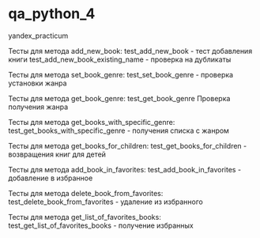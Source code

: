 # qa_python_4
yandex_practicum

Тесты для метода add_new_book:
test_add_new_book - тест добавления книги 
test_add_new_book_existing_name - проверка на дубликаты 

Тесты для метода set_book_genre:
test_set_book_genre - проверка установки жанра

Тесты для метода get_book_genre:
test_get_book_genre Проверка получения жанра

Тесты для метода get_books_with_specific_genre:
test_get_books_with_specific_genre - получения списка с жанром

Тесты для метода get_books_for_children:
test_get_books_for_children - возвращения книг для детей 

Тесты для метода add_book_in_favorites:
test_add_book_in_favorites - добавление в избранное 

Тесты для метода delete_book_from_favorites:
test_delete_book_from_favorites - удаление из избранного 

Тесты для метода get_list_of_favorites_books:
test_get_list_of_favorites_books - получение избранных 
